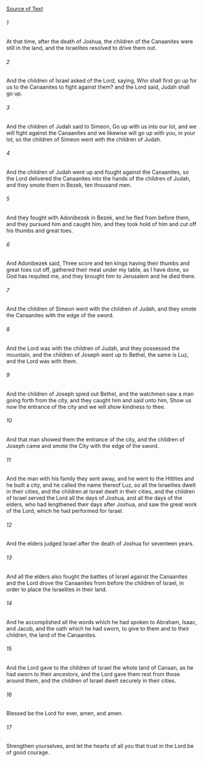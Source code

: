 [Source of Text](https://github.com/scrollmapper/bible_databases_deuterocanonical)

###### 1
At that time, after the death of Joshua, the children of the Canaanites were still in the land, and the Israelites resolved to drive them out.

###### 2
And the children of Israel asked of the Lord, saying, Who shall first go up for us to the Canaanites to fight against them? and the Lord said, Judah shall go up.

###### 3
And the children of Judah said to Simeon, Go up with us into our lot, and we will fight against the Canaanites and we likewise will go up with you, in your lot, so the children of Simeon went with the children of Judah.

###### 4
And the children of Judah went up and fought against the Canaanites, so the Lord delivered the Canaanites into the hands of the children of Judah, and they smote them in Bezek, ten thousand men.

###### 5
And they fought with Adonibezek in Bezek, and he fled from before them, and they pursued him and caught him, and they took hold of him and cut off his thumbs and great toes.

###### 6
And Adonibezek said, Three score and ten kings having their thumbs and great toes cut off, gathered their meat under my table, as I have done, so God has requited me, and they brought him to Jerusalem and he died there.

###### 7
And the children of Simeon went with the children of Judah, and they smote the Canaanites with the edge of the sword.

###### 8
And the Lord was with the children of Judah, and they possessed the mountain, and the children of Joseph went up to Bethel, the same is Luz, and the Lord was with them.

###### 9
And the children of Joseph spied out Bethel, and the watchmen saw a man going forth from the city, and they caught him and said unto him, Show us now the entrance of the city and we will show kindness to thee.

###### 10
And that man showed them the entrance of the city, and the children of Joseph came and smote the City with the edge of the sword.

###### 11
And the man with his family they sent away, and he went to the Hittites and he built a city, and he called the name thereof Luz, so all the Israelites dwelt in their cities, and the children at Israel dwelt in their cities, and the children of Israel served the Lord all the days of Joshua, and all the days of the elders, who had lengthened their days after Joshua, and saw the great work of the Lord, which he had performed for Israel.

###### 12
And the elders judged Israel after the death of Joshua for seventeen years.

###### 13
And all the elders also fought the battles of Israel against the Canaanites and the Lord drove the Canaanites from before the children of Israel, in order to place the Israelites in their land.

###### 14
And he accomplished all the words which he had spoken to Abraham, Isaac, and Jacob, and the oath which he had sworn, to give to them and to their children, the land of the Canaanites.

###### 15
And the Lord gave to the children of Israel the whole land of Canaan, as he had sworn to their ancestors, and the Lord gave them rest from those around them, and the children of Israel dwelt securely in their cities.

###### 16
Blessed be the Lord for ever, amen, and amen.

###### 17
Strengthen yourselves, and let the hearts of all you that trust in the Lord be of good courage.